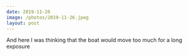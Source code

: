 ```yaml
---
date: 2019-11-26
image: /photos/2019-11-26.jpeg
layout: post
---
```


And here I was thinking that the boat would move too much for a long exposure
